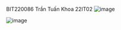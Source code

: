 BIT220086 Trần Tuấn Khoa 22IT02
![image](https://github.com/user-attachments/assets/b1b25968-c017-4056-af08-be974f79b587)

![image](https://github.com/user-attachments/assets/1f83a037-890a-40be-8b54-6e2359cfee4b)



